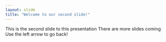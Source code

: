 ```yaml
---
layout: slide
title: "Welcome to our second slide!"
---
```

This is the second slide to this presentation
There are more slides coming
Use the left arrow to go back!
